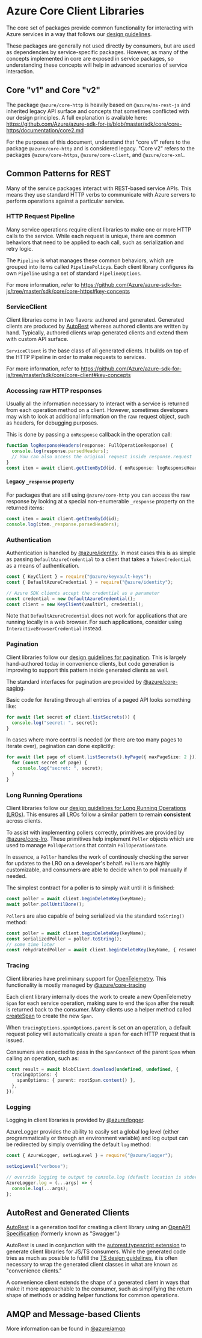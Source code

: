 # Azure Core Client Libraries

The core set of packages provide common functionality for interacting with Azure services in a way that follows our [design guidelines](https://azure.github.io/azure-sdk/typescript_introduction.html).

These packages are generally not used directly by consumers, but are used as dependencies by service-specific packages. However, as many of the concepts implemented in core are exposed in service packages, so understanding these concepts will help in advanced scenarios of service interaction.

## Core "v1" and Core "v2"

The package `@azure/core-http` is heavily based on `@azure/ms-rest-js` and inherited legacy API surface and concepts that sometimes conflicted with our design principles. A full explanation is available here: https://github.com/Azure/azure-sdk-for-js/blob/master/sdk/core/core-https/documentation/core2.md

For the purposes of this document, understand that "core v1" refers to the package `@azure/core-http` and is considered legacy. "Core v2" refers to the packages `@azure/core-https`, `@azure/core-client`, and `@azure/core-xml`.

## Common Patterns for REST

Many of the service packages interact with REST-based service APIs. This means they use standard HTTP verbs to communicate with Azure servers to perform operations against a particular service.

### HTTP Request Pipeline

Many service operations require client libraries to make one or more HTTP calls to the service. While each request is unique, there are common behaviors that need to be applied to each call, such as serialization and retry logic.

The `Pipeline` is what manages these common behaviors, which are grouped into items called `PipelinePolicy`s. Each client library configures its own `Pipeline` using a set of standard `PipelineOptions`.

For more information, refer to https://github.com/Azure/azure-sdk-for-js/tree/master/sdk/core/core-https#key-concepts

### ServiceClient

Client libraries come in two flavors: authored and generated. Generated clients are produced by [AutoRest](#autorest-and-generated-clients) whereas authored clients are written by hand. Typically, authored clients wrap generated clients and extend them with custom API surface.

`ServiceClient` is the base class of all generated clients. It builds on top of the HTTP Pipeline in order to make requests to services.

For more information, refer to https://github.com/Azure/azure-sdk-for-js/tree/master/sdk/core/core-client#key-concepts

### Accessing raw HTTP responses

Usually all the information necessary to interact with a service is returned from each operation method on a client. However, sometimes developers may wish to look at additional information on the raw request object, such as headers, for debugging purposes.

This is done by passing a `onResponse` callback in the operation call:

```ts
function logResponseHeaders(response: FullOperationResponse) {
  console.log(response.parsedHeaders);
  // You can also access the original request inside response.request
}
const item = await client.getItemById(id, { onResponse: logResponseHeaders });
```

#### Legacy `_response` property

For packages that are still using `@azure/core-http` you can access the raw response by looking at a special non-enumerable `_response` property on the returned items:

```ts
const item = await client.getItemById(id);
console.log(item._response.parsedHeaders);
```

### Authentication

Authentication is handled by [@azure/identity](https://github.com/Azure/azure-sdk-for-js/blob/master/sdk/identity/identity/). In most cases this is as simple as passing `DefaultAzureCredential` to a client that takes a `TokenCredential` as a means of authentication.

```ts
const { KeyClient } = require("@azure/keyvault-keys");
const { DefaultAzureCredential } = require("@azure/identity");

// Azure SDK clients accept the credential as a parameter
const credential = new DefaultAzureCredential();
const client = new KeyClient(vaultUrl, credential);
```

Note that `DefaultAzureCredential` does not work for applications that are running locally in a web browser. For such applications, consider using `InteractiveBrowserCredential` instead.

### Pagination

Client libraries follow our [design guidelines for pagination](https://azure.github.io/azure-sdk/typescript_design.html#ts-pagination). This is largely hand-authored today in convenience clients, but code generation is improving to support this pattern inside generated clients as well.

The standard interfaces for pagination are provided by [@azure/core-paging](https://github.com/Azure/azure-sdk-for-js/tree/master/sdk/core/core-paging).

Basic code for iterating through all entries of a paged API looks something like:

```ts
for await (let secret of client.listSecrets()) {
  console.log("secret: ", secret);
}
```

In cases where more control is needed (or there are too many pages to iterate over), pagination can done explicitly:

```ts
for await (let page of client.listSecrets().byPage({ maxPageSize: 2 })) {
  for (const secret of page) {
    console.log("secret: ", secret);
  }
}
```

### Long Running Operations

Client libraries follow our [design guidelines for Long Running Operations (LROs)](https://azure.github.io/azure-sdk/typescript_design.html#ts-lro). This ensures all LROs follow a similar pattern to remain **consistent** across clients.

To assist with implementing pollers correctly, primitives are provided by [@azure/core-lro](https://github.com/Azure/azure-sdk-for-js/tree/master/sdk/core/core-lro). These primitives help implement `Poller` objects which are used to manage `PollOperation`s that contain `PollOperationState`.

In essence, a `Poller` handles the work of continously checking the server for updates to the LRO on a developer's behalf. `Poller`s are highly customizable, and consumers are able to decide when to poll manually if needed.

The simplest contract for a poller is to simply wait until it is finished:

```ts
const poller = await client.beginDeleteKey(keyName);
await poller.pollUntilDone();
```

`Poller`s are also capable of being serialized via the standard `toString()` method:

```ts
const poller = await client.beginDeleteKey(keyName);
const serializedPoller = poller.toString();
// some time later
const rehydratedPoller = await client.beginDeleteKey(keyName, { resumeFrom: serializedPoller });
```

### Tracing

Client libraries have preliminary support for [OpenTelemetry](https://opentelemetry.io/). This functionality is mostly managed by [@azure/core-tracing](https://github.com/Azure/azure-sdk-for-js/tree/master/sdk/core/core-tracing)

Each client library internally does the work to create a new OpenTelemetry `Span` for each service operation, making sure to end the `Span` after the result is returned back to the consumer. Many clients use a helper method called [createSpan](https://github.com/Azure/azure-sdk-for-js/blob/master/sdk/textanalytics/ai-text-analytics/src/tracing.ts) to create the new `Span`.

When `tracingOptions.spanOptions.parent` is set on an operation, a default request policy will automatically create a span for each HTTP request that is issued.

Consumers are expected to pass in the `SpanContext` of the parent `Span` when calling an operation, such as:

```ts
const result = await blobClient.download(undefined, undefined, {
  tracingOptions: {
    spanOptions: { parent: rootSpan.context() },
  },
});
```

### Logging

Logging in client libraries is provided by [@azure/logger](https://github.com/Azure/azure-sdk-for-js/tree/master/sdk/core/logger).

AzureLogger provides the ability to easily set a global log level (either programmatically or through an environment variable) and log output can be redirected by simply overriding the default `log` method:

```ts
const { AzureLogger, setLogLevel } = require("@azure/logger");

setLogLevel("verbose");

// override logging to output to console.log (default location is stderr)
AzureLogger.log = (...args) => {
  console.log(...args);
};
```

## AutoRest and Generated Clients

[AutoRest](https://github.com/Azure/autorest) is a generation tool for creating a client library using an [OpenAPI Specification](https://github.com/OAI/OpenAPI-Specification) (formerly known as "Swagger".)

AutoRest is used in conjunction with the [autorest.typescript extension](https://github.com/Azure/autorest.typescript) to generate client libraries for JS/TS consumers. While the generated code tries as much as possible to fulfill the [TS design guidelines](https://azure.github.io/azure-sdk/typescript_introduction.html), it is often necessary to wrap the generated client classes in what are known as "convenience clients."

A convenience client extends the shape of a generated client in ways that make it more approachable to the consumer, such as simplifying the return shape of methods or adding helper functions for common operations.

## AMQP and Message-based Clients

More information can be found in [@azure/amqp](https://github.com/Azure/azure-sdk-for-js/tree/master/sdk/core/core-amqp)
